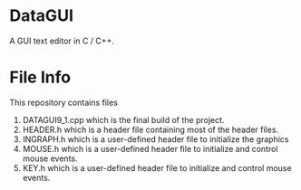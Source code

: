 # DataGUI
A GUI text editor in C / C++.

# File Info
This repository contains files
1. DATAGUI9_1.cpp which is the final build of the project.
2. HEADER.h which is a header file containing most of the header files.
3. INGRAPH.h which is a user-defined header file to initialize the graphics
4. MOUSE.h which is a user-defined header file to initialize and control mouse events.
5. KEY.h which is a user-defined header file to initialize and control mouse events.
